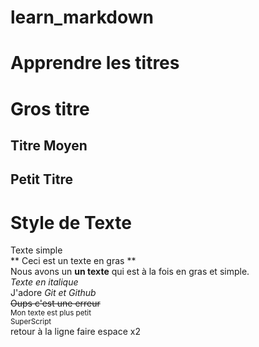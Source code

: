 # learn_markdown

# Apprendre les titres

# Gros titre

## Titre Moyen

## Petit Titre

# Style de Texte

Texte simple  
** Ceci est un texte en gras **  
Nous avons un **un texte** qui est à la fois en gras et simple.  
_Texte en italique_  
J'adore _Git et Github_  
~~Oups c'est une erreur~~  
<sub>Mon texte est plus petit</sub>  
<sup>SuperScript</sup>  
retour à la ligne faire espace x2
